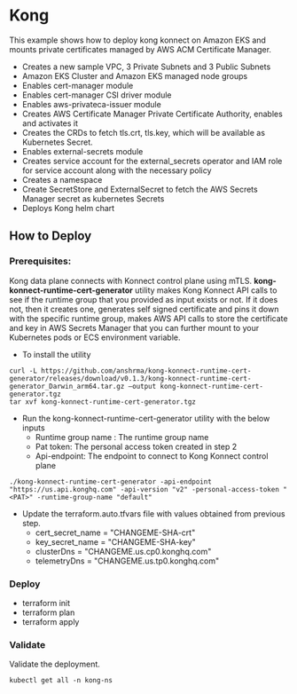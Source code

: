 # Kong

This example shows how to deploy kong konnect on Amazon EKS and mounts private certificates managed by  AWS 
ACM Certificate Manager.

* Creates a new sample VPC, 3 Private Subnets and 3 Public Subnets
* Amazon EKS Cluster and Amazon EKS managed node groups
* Enables cert-manager module
* Enables cert-manager CSI driver module
* Enables aws-privateca-issuer module
* Creates AWS Certificate Manager Private Certificate Authority, enables and activates it
* Creates the CRDs to fetch tls.crt, tls.key, which will be available as Kubernetes Secret. 
* Enables external-secrets module
* Creates service account for the external_secrets operator and IAM role for service account along with the necessary policy
* Creates a namespace
* Create SecretStore and ExternalSecret to fetch the AWS Secrets Manager secret as kubernetes Secrets
* Deploys Kong helm chart 


## How to Deploy

### Prerequisites:

Kong data plane connects with Konnect control plane using mTLS. **kong-konnect-runtime-cert-generator** utility makes Kong Konnect API calls to see if the runtime group that you provided as input exists or not. If it does not, then it creates one, generates self signed certificate and pins it down with the specific runtime group, makes AWS API calls to store the certificate and key in AWS Secrets Manager that you can further mount to your Kubernetes pods or ECS environment variable.


* To install the utility
```
curl -L https://github.com/anshrma/kong-konnect-runtime-cert-generator/releases/download/v0.1.3/kong-konnect-runtime-cert-generator_Darwin_arm64.tar.gz —output kong-konnect-runtime-cert-generator.tgz
tar xvf kong-konnect-runtime-cert-generator.tgz
```

* Run the kong-konnect-runtime-cert-generator utility with the below inputs
    * Runtime group name : The runtime group name
    * Pat token: The personal access token created in step 2
    * Api-endpoint: The endpoint to connect to Kong Konnect control plane
```
./kong-konnect-runtime-cert-generator -api-endpoint "https://us.api.konghq.com" -api-version "v2" -personal-access-token "<PAT>" -runtime-group-name "default"
```

* Update the terraform.auto.tfvars file with values obtained from previous step.
    * cert_secret_name = "CHANGEME-SHA-crt"
    * key_secret_name  = "CHANGEME-SHA-key"
    * clusterDns       = "CHANGEME.us.cp0.konghq.com"
    * telemetryDns     = "CHANGEME.us.tp0.konghq.com"

### Deploy

* terraform init
* terraform plan
* terraform apply 

### Validate

Validate the deployment.
```
kubectl get all -n kong-ns 
```